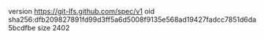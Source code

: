 version https://git-lfs.github.com/spec/v1
oid sha256:dfb209827891fd99d3ff5a6d5008f9135e568ad19427fadcc7851d6da5bcdfbe
size 2402
